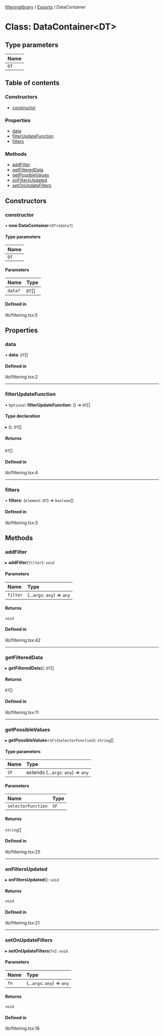 [filteringlibrary](../README.md) / [Exports](../modules.md) / DataContainer

# Class: DataContainer<DT\>

## Type parameters

| Name |
| :------ |
| `DT` |

## Table of contents

### Constructors

- [constructor](DataContainer.md#constructor)

### Properties

- [data](DataContainer.md#data)
- [filterUpdateFunction](DataContainer.md#filterupdatefunction)
- [filters](DataContainer.md#filters)

### Methods

- [addFilter](DataContainer.md#addfilter)
- [getFilteredData](DataContainer.md#getfiltereddata)
- [getPossibleValues](DataContainer.md#getpossiblevalues)
- [onFiltersUpdated](DataContainer.md#onfiltersupdated)
- [setOnUpdateFilters](DataContainer.md#setonupdatefilters)

## Constructors

### constructor

• **new DataContainer**<`DT`\>(`data?`)

#### Type parameters

| Name |
| :------ |
| `DT` |

#### Parameters

| Name | Type |
| :------ | :------ |
| `data?` | `DT`[] |

#### Defined in

lib/filtering.tsx:5

## Properties

### data

• **data**: `DT`[]

#### Defined in

lib/filtering.tsx:2

___

### filterUpdateFunction

• `Optional` **filterUpdateFunction**: () => `DT`[]

#### Type declaration

▸ (): `DT`[]

##### Returns

`DT`[]

#### Defined in

lib/filtering.tsx:4

___

### filters

• **filters**: (`element`: `DT`) => `boolean`[]

#### Defined in

lib/filtering.tsx:3

## Methods

### addFilter

▸ **addFilter**(`filter`): `void`

#### Parameters

| Name | Type |
| :------ | :------ |
| `filter` | (...`args`: `any`) => `any` |

#### Returns

`void`

#### Defined in

lib/filtering.tsx:42

___

### getFilteredData

▸ **getFilteredData**(): `DT`[]

#### Returns

`DT`[]

#### Defined in

lib/filtering.tsx:11

___

### getPossibleValues

▸ **getPossibleValues**<`SF`\>(`selectorFunction`): `string`[]

#### Type parameters

| Name | Type |
| :------ | :------ |
| `SF` | extends (...`args`: `any`) => `any` |

#### Parameters

| Name | Type |
| :------ | :------ |
| `selectorFunction` | `SF` |

#### Returns

`string`[]

#### Defined in

lib/filtering.tsx:25

___

### onFiltersUpdated

▸ **onFiltersUpdated**(): `void`

#### Returns

`void`

#### Defined in

lib/filtering.tsx:21

___

### setOnUpdateFilters

▸ **setOnUpdateFilters**(`fn`): `void`

#### Parameters

| Name | Type |
| :------ | :------ |
| `fn` | (...`args`: `any`) => `any` |

#### Returns

`void`

#### Defined in

lib/filtering.tsx:18
